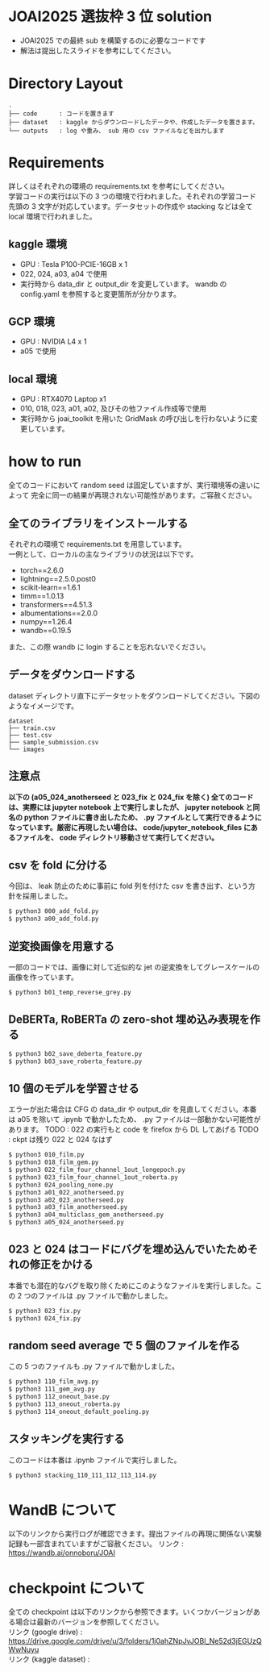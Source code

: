 # JOAI2025 選抜枠 3 位 solution
- JOAI2025 での最終 sub を構築するのに必要なコードです
- 解法は提出したスライドを参考にしてください。

# Directory Layout
```
.
├── code      : コードを置きます
├── dataset   : kaggle からダウンロードしたデータや、作成したデータを置きます。
└── outputs   : log や重み、 sub 用の csv ファイルなどを出力します

```

# Requirements
詳しくはそれぞれの環境の requirements.txt を参考にしてください。  
学習コードの実行は以下の 3 つの環境で行われました。それぞれの学習コード先頭の 3 文字が対応しています。データセットの作成や stacking などは全て local 環境で行われました。
## kaggle 環境
- GPU : Tesla P100-PCIE-16GB x 1
- 022, 024, a03, a04 で使用
- 実行時から data_dir と output_dir を変更しています。 wandb の config.yaml を参照すると変更箇所が分かります。

## GCP 環境
- GPU : NVIDIA L4 x 1
- a05 で使用

## local 環境
- GPU : RTX4070 Laptop x1
- 010, 018, 023, a01, a02, 及びその他ファイル作成等で使用
- 実行時から joai_toolkit を用いた GridMask の呼び出しを行わないように変更しています。

# how to run
全てのコードにおいて random seed は固定していますが、実行環境等の違いによって 完全に同一の結果が再現されない可能性があります。ご容赦ください。 
## 全てのライブラリをインストールする
それぞれの環境で requirements.txt を用意しています。  
一例として、ローカルの主なライブラリの状況は以下です。
- torch==2.6.0
- lightning==2.5.0.post0
- scikit-learn==1.6.1
- timm==1.0.13
- transformers==4.51.3
- albumentations==2.0.0
- numpy==1.26.4
- wandb==0.19.5

また、この際 wandb に login することを忘れないでください。
## データをダウンロードする
dataset ディレクトリ直下にデータセットをダウンロードしてください。下図のようなイメージです。  
```
dataset
├── train.csv
├── test.csv
├── sample_submission.csv
└── images

```

## 注意点
**以下の (a05_024_anotherseed と 023_fix と 024_fix を除く) 全てのコードは、実際には jupyter notebook 上で実行しましたが、 jupyter notebook と同名の python ファイルに書き出したため、 .py ファイルとして実行できるようになっています。厳密に再現したい場合は、 code/jupyter_notebook_files にあるファイルを、 code ディレクトリ移動させて実行してください。**

## csv を fold に分ける

今回は、 leak 防止のために事前に fold 列を付けた csv を書き出す、という方針を採用しました。  
```sh
$ python3 000_add_fold.py
$ python3 a00_add_fold.py
```

## 逆変換画像を用意する
一部のコードでは、画像に対して近似的な jet の逆変換をしてグレースケールの画像を作っています。  
```sh
$ python3 b01_temp_reverse_grey.py
```
## DeBERTa, RoBERTa の zero-shot 埋め込み表現を作る
```sh
$ python3 b02_save_deberta_feature.py
$ python3 b03_save_roberta_feature.py
```

## 10 個のモデルを学習させる
エラーが出た場合は CFG の data_dir や output_dir を見直してください。本番は a05 を除いて .ipynb で動かしたため、 .py ファイルは一部動かない可能性があります。
TODO : 022 の実行もと code を firefox から DL してあげる
TODO : ckpt は残り 022 と 024 なはず
```sh
$ python3 010_film.py
$ python3 018_film_gem.py
$ python3 022_film_four_channel_1out_longepoch.py
$ python3 023_film_four_channel_1out_roberta.py
$ python3 024_pooling_none.py
$ python3 a01_022_anotherseed.py
$ python3 a02_023_anotherseed.py
$ python3 a03_film_anotherseed.py
$ python3 a04_multiclass_gem_anotherseed.py
$ python3 a05_024_anotherseed.py
```
## 023 と 024 はコードにバグを埋め込んでいたためそれの修正をかける
本番でも潜在的なバグを取り除くためにこのようなファイルを実行しました。この 2 つのファイルは .py ファイルで動かしました。
```sh
$ python3 023_fix.py
$ python3 024_fix.py
```

## random seed average で 5 個のファイルを作る
この 5 つのファイルも .py ファイルで動かしました。
```sh
$ python3 110_film_avg.py
$ python3 111_gem_avg.py
$ python3 112_oneout_base.py
$ python3 113_oneout_roberta.py
$ python3 114_oneout_default_pooling.py
```

## スタッキングを実行する
このコードは本番は .ipynb ファイルで実行しました。
```sh
$ python3 stacking_110_111_112_113_114.py
```

# WandB について
以下のリンクから実行ログが確認できます。提出ファイルの再現に関係ない実験記録も一部含まれていますがご容赦ください。
リンク : https://wandb.ai/onnoboru/JOAI
# checkpoint について 
全ての checkpoint は以下のリンクから参照できます。いくつかバージョンがある場合は最新のバージョンを参照してください。  
リンク (google drive) : https://drive.google.com/drive/u/3/folders/1j0ahZNpJvJOBl_Ne52d3jEGUzQWwNuyu  
リンク (kaggle dataset) : 
